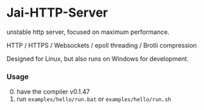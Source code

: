 # Jai-HTTP-Server
unstable http server, focused on maximum performance.

HTTP / HTTPS / Websockets / epoll threading / Brotli compression

Designed for Linux, but also runs on Windows for development.


### Usage
0. have the compiler v0.1.47
1. run `examples/hello/run.bat` or `examples/hello/run.sh`
